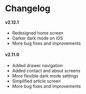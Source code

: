 # Changelog

#### v2.12.1

- Redesigned home screen
- Darker dark mode on iOS
- More bug fixes and improvements

#### v2.11.0

- Added drawer navigation
- Added contact and about screens
- More flexible dark mode settings
- Simplified article screen
- More bug fixes and improvements